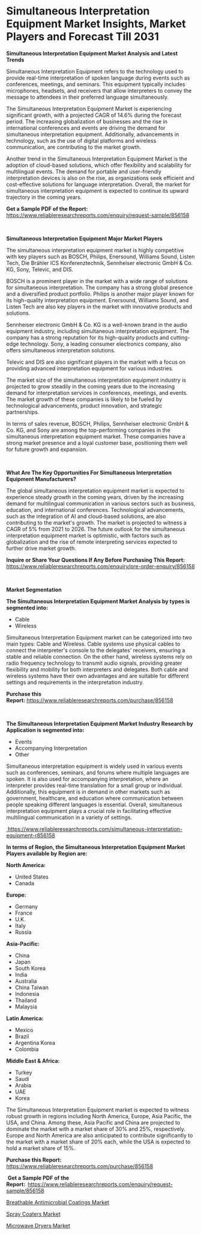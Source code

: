 <p><h1>Simultaneous Interpretation Equipment Market Insights, Market Players and Forecast Till 2031</h1></p><p><strong>Simultaneous Interpretation Equipment Market Analysis and Latest Trends</strong></p>
<p><p>Simultaneous Interpretation Equipment refers to the technology used to provide real-time interpretation of spoken language during events such as conferences, meetings, and seminars. This equipment typically includes microphones, headsets, and receivers that allow interpreters to convey the message to attendees in their preferred language simultaneously.</p><p>The Simultaneous Interpretation Equipment Market is experiencing significant growth, with a projected CAGR of 14.6% during the forecast period. The increasing globalization of businesses and the rise in international conferences and events are driving the demand for simultaneous interpretation equipment. Additionally, advancements in technology, such as the use of digital platforms and wireless communication, are contributing to the market growth.</p><p>Another trend in the Simultaneous Interpretation Equipment Market is the adoption of cloud-based solutions, which offer flexibility and scalability for multilingual events. The demand for portable and user-friendly interpretation devices is also on the rise, as organizations seek efficient and cost-effective solutions for language interpretation. Overall, the market for simultaneous interpretation equipment is expected to continue its upward trajectory in the coming years.</p></p>
<p><strong>Get a Sample PDF of the Report:&nbsp;</strong> <a href="https://www.reliableresearchreports.com/enquiry/request-sample/856158">https://www.reliableresearchreports.com/enquiry/request-sample/856158</a></p>
<p>&nbsp;</p>
<p><strong>Simultaneous Interpretation Equipment Major Market Players</strong></p>
<p><p>The simultaneous interpretation equipment market is highly competitive with key players such as BOSCH, Philips, Enersound, Williams Sound, Listen Tech, Die Brähler ICS Konferenztechnik, Sennheiser electronic GmbH & Co. KG, Sony, Televic, and DIS. </p><p>BOSCH is a prominent player in the market with a wide range of solutions for simultaneous interpretation. The company has a strong global presence and a diversified product portfolio. Philips is another major player known for its high-quality interpretation equipment. Enersound, Williams Sound, and Listen Tech are also key players in the market with innovative products and solutions.</p><p>Sennheiser electronic GmbH & Co. KG is a well-known brand in the audio equipment industry, including simultaneous interpretation equipment. The company has a strong reputation for its high-quality products and cutting-edge technology. Sony, a leading consumer electronics company, also offers simultaneous interpretation solutions.</p><p>Televic and DIS are also significant players in the market with a focus on providing advanced interpretation equipment for various industries.</p><p>The market size of the simultaneous interpretation equipment industry is projected to grow steadily in the coming years due to the increasing demand for interpretation services in conferences, meetings, and events. The market growth of these companies is likely to be fueled by technological advancements, product innovation, and strategic partnerships.</p><p>In terms of sales revenue, BOSCH, Philips, Sennheiser electronic GmbH & Co. KG, and Sony are among the top-performing companies in the simultaneous interpretation equipment market. These companies have a strong market presence and a loyal customer base, positioning them well for future growth and expansion.</p></p>
<p>&nbsp;</p>
<p><strong>What Are The Key Opportunities For Simultaneous Interpretation Equipment Manufacturers?</strong></p>
<p><p>The global simultaneous interpretation equipment market is expected to experience steady growth in the coming years, driven by the increasing demand for multilingual communication in various sectors such as business, education, and international conferences. Technological advancements, such as the integration of AI and cloud-based solutions, are also contributing to the market's growth. The market is projected to witness a CAGR of 5% from 2021 to 2026. The future outlook for the simultaneous interpretation equipment market is optimistic, with factors such as globalization and the rise of remote interpreting services expected to further drive market growth.</p></p>
<p><strong>Inquire or Share Your Questions If Any Before Purchasing This Report:</strong> <a href="https://www.reliableresearchreports.com/enquiry/pre-order-enquiry/856158">https://www.reliableresearchreports.com/enquiry/pre-order-enquiry/856158</a></p>
<p>&nbsp;</p>
<p><strong>Market Segmentation</strong></p>
<p><strong>The Simultaneous Interpretation Equipment Market Analysis by types is segmented into:</strong></p>
<p><ul><li>Cable</li><li>Wireless</li></ul></p>
<p><p>Simultaneous Interpretation Equipment market can be categorized into two main types: Cable and Wireless. Cable systems use physical cables to connect the interpreter's console to the delegates' receivers, ensuring a stable and reliable connection. On the other hand, wireless systems rely on radio frequency technology to transmit audio signals, providing greater flexibility and mobility for both interpreters and delegates. Both cable and wireless systems have their own advantages and are suitable for different settings and requirements in the interpretation industry.</p></p>
<p><strong>Purchase this Report:&nbsp;</strong><a href="https://www.reliableresearchreports.com/purchase/856158">https://www.reliableresearchreports.com/purchase/856158</a></p>
<p>&nbsp;</p>
<p><strong>The Simultaneous Interpretation Equipment Market Industry Research by Application is segmented into:</strong></p>
<p><ul><li>Events</li><li>Accompanying Interpretation</li><li>Other</li></ul></p>
<p><p>Simultaneous interpretation equipment is widely used in various events such as conferences, seminars, and forums where multiple languages are spoken. It is also used for accompanying interpretation, where an interpreter provides real-time translation for a small group or individual. Additionally, this equipment is in demand in other markets such as government, healthcare, and education where communication between people speaking different languages is essential. Overall, simultaneous interpretation equipment plays a crucial role in facilitating effective multilingual communication in a variety of settings.</p></p>
<p><a href="https://www.reliableresearchreports.com/simultaneous-interpretation-equipment-r856158">&nbsp;https://www.reliableresearchreports.com/simultaneous-interpretation-equipment-r856158</a></p>
<p><strong>In terms of Region, the Simultaneous Interpretation Equipment Market Players available by Region are:</strong></p>
<p>
    <p> <strong> North America: </strong>
        <ul>
            <li>United States</li>
            <li>Canada</li>
        </ul>
        </p> 
    <p> <strong> Europe: </strong>
        <ul>
            <li>Germany</li>
            <li>France</li>
            <li>U.K.</li>
            <li>Italy</li>
            <li>Russia</li>
        </ul>
        </p> 
    <p> <strong> Asia-Pacific: </strong>
        <ul>
            <li>China</li>
            <li>Japan</li>
            <li>South Korea</li>
            <li>India</li>
            <li>Australia</li>
            <li>China Taiwan</li>
            <li>Indonesia</li>
            <li>Thailand</li>
            <li>Malaysia</li>
        </ul>
        </p> 
    <p> <strong> Latin America: </strong>
        <ul>
            <li>Mexico</li>
            <li>Brazil</li>
            <li>Argentina Korea</li>
            <li>Colombia</li>
        </ul>
        </p> 
    <p> <strong> Middle East & Africa: </strong>
        <ul>
            <li>Turkey</li>
            <li>Saudi</li>
            <li>Arabia</li>
            <li>UAE</li>
            <li>Korea</li>
        </ul>
    </p>
    </p>
<p><p>The Simultaneous Interpretation Equipment market is expected to witness robust growth in regions including North America, Europe, Asia Pacific, the USA, and China. Among these, Asia Pacific and China are projected to dominate the market with a market share of 30% and 25%, respectively. Europe and North America are also anticipated to contribute significantly to the market with a market share of 20% each, while the USA is expected to hold a market share of 15%.</p></p>
<p><strong>Purchase this Report: </strong><a href="https://www.reliableresearchreports.com/purchase/856158">https://www.reliableresearchreports.com/purchase/856158</a></p>
<p>&nbsp;<strong>Get a Sample PDF of the Report:&nbsp;&nbsp;</strong><a href="https://www.reliableresearchreports.com/enquiry/request-sample/856158">https://www.reliableresearchreports.com/enquiry/request-sample/856158</a></p>
<p><strong></strong></p>
<p><p><a href="https://spotless-saver-8fd.notion.site/Breathable-Antimicrobial-Coatings-Market-Provides-Detailed-Segmentation-of-this-Market-based-on-Type-0567e3e6a9904a0c8752ed9c11b16819">Breathable Antimicrobial Coatings Market</a></p><p><a href="https://view.publitas.com/reportprime-1/spray-coaters-market-share-market-new-trends-analysis-report-by-type-by-application-by-end-use-by-region-and-segment-forecasts-2024-2031/">Spray Coaters Market</a></p><p><a href="https://github.com/RichRobinson5/Market-Research-Report-List-4/blob/main/microwave-dryers-market.md">Microwave Dryers Market</a></p></p>